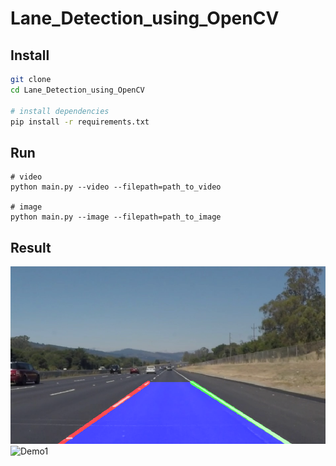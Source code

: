 # Lane_Detection_using_OpenCV

## Install
```bash
git clone
cd Lane_Detection_using_OpenCV

# install dependencies
pip install -r requirements.txt
```

## Run
```commandline
# video
python main.py --video --filepath=path_to_video

# image
python main.py --image --filepath=path_to_image
```

## Result
![Demo](./result/demo.png)
![Demo1](./result/demo.gif)
